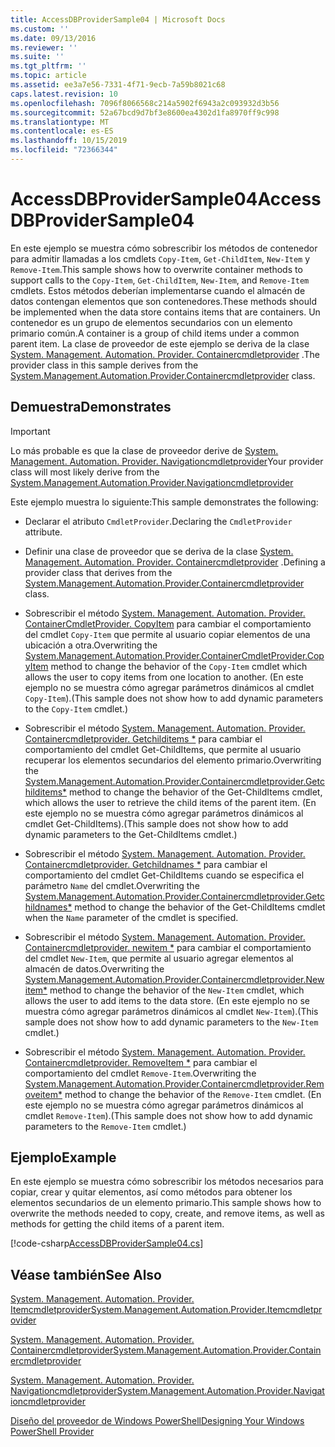 ```yaml
---
title: AccessDBProviderSample04 | Microsoft Docs
ms.custom: ''
ms.date: 09/13/2016
ms.reviewer: ''
ms.suite: ''
ms.tgt_pltfrm: ''
ms.topic: article
ms.assetid: ee3a7e56-7331-4f71-9ecb-7a59b8021c68
caps.latest.revision: 10
ms.openlocfilehash: 7096f8066568c214a5902f6943a2c093932d3b56
ms.sourcegitcommit: 52a67bcd9d7bf3e8600ea4302d1fa8970ff9c998
ms.translationtype: MT
ms.contentlocale: es-ES
ms.lasthandoff: 10/15/2019
ms.locfileid: "72366344"
---
```

# <a name="accessdbprovidersample04"></a><span data-ttu-id="8806d-102">AccessDBProviderSample04</span><span class="sxs-lookup"><span data-stu-id="8806d-102">AccessDBProviderSample04</span></span>

<span data-ttu-id="8806d-103">En este ejemplo se muestra cómo sobrescribir los métodos de contenedor para admitir llamadas a los cmdlets `Copy-Item`, `Get-ChildItem`, `New-Item` y `Remove-Item`.</span><span class="sxs-lookup"><span data-stu-id="8806d-103">This sample shows how to overwrite container methods to support calls to the `Copy-Item`, `Get-ChildItem`, `New-Item`, and `Remove-Item` cmdlets.</span></span> <span data-ttu-id="8806d-104">Estos métodos deberían implementarse cuando el almacén de datos contengan elementos que son contenedores.</span><span class="sxs-lookup"><span data-stu-id="8806d-104">These methods should be implemented when the data store contains items that are containers.</span></span> <span data-ttu-id="8806d-105">Un contenedor es un grupo de elementos secundarios con un elemento primario común.</span><span class="sxs-lookup"><span data-stu-id="8806d-105">A container is a group of child items under a common parent item.</span></span> <span data-ttu-id="8806d-106">La clase de proveedor de este ejemplo se deriva de la clase [System. Management. Automation. Provider. Containercmdletprovider](/dotnet/api/System.Management.Automation.Provider.ContainerCmdletProvider) .</span><span class="sxs-lookup"><span data-stu-id="8806d-106">The provider class in this sample derives from the [System.Management.Automation.Provider.Containercmdletprovider](/dotnet/api/System.Management.Automation.Provider.ContainerCmdletProvider) class.</span></span>

## <a name="demonstrates"></a><span data-ttu-id="8806d-107">Demuestra</span><span class="sxs-lookup"><span data-stu-id="8806d-107">Demonstrates</span></span>

> [!IMPORTANT]
> <span data-ttu-id="8806d-108">Lo más probable es que la clase de proveedor derive de [System. Management. Automation. Provider. Navigationcmdletprovider](/dotnet/api/System.Management.Automation.Provider.NavigationCmdletProvider)</span><span class="sxs-lookup"><span data-stu-id="8806d-108">Your provider class will most likely derive from the [System.Management.Automation.Provider.Navigationcmdletprovider](/dotnet/api/System.Management.Automation.Provider.NavigationCmdletProvider)</span></span>

<span data-ttu-id="8806d-109">Este ejemplo muestra lo siguiente:</span><span class="sxs-lookup"><span data-stu-id="8806d-109">This sample demonstrates the following:</span></span>

- <span data-ttu-id="8806d-110">Declarar el atributo `CmdletProvider`.</span><span class="sxs-lookup"><span data-stu-id="8806d-110">Declaring the `CmdletProvider` attribute.</span></span>

- <span data-ttu-id="8806d-111">Definir una clase de proveedor que se deriva de la clase [System. Management. Automation. Provider. Containercmdletprovider](/dotnet/api/System.Management.Automation.Provider.ContainerCmdletProvider) .</span><span class="sxs-lookup"><span data-stu-id="8806d-111">Defining a provider class that derives from the [System.Management.Automation.Provider.Containercmdletprovider](/dotnet/api/System.Management.Automation.Provider.ContainerCmdletProvider) class.</span></span>

- <span data-ttu-id="8806d-112">Sobrescribir el método [System. Management. Automation. Provider. ContainerCmdletProvider. CopyItem](/dotnet/api/System.Management.Automation.Provider.ContainerCmdletProvider.CopyItem) para cambiar el comportamiento del cmdlet `Copy-Item` que permite al usuario copiar elementos de una ubicación a otra.</span><span class="sxs-lookup"><span data-stu-id="8806d-112">Overwriting the [System.Management.Automation.Provider.ContainerCmdletProvider.CopyItem](/dotnet/api/System.Management.Automation.Provider.ContainerCmdletProvider.CopyItem) method to change the behavior of the `Copy-Item` cmdlet which allows the user to copy items from one location to another.</span></span> <span data-ttu-id="8806d-113">(En este ejemplo no se muestra cómo agregar parámetros dinámicos al cmdlet `Copy-Item`).</span><span class="sxs-lookup"><span data-stu-id="8806d-113">(This sample does not show how to add dynamic parameters to the `Copy-Item` cmdlet.)</span></span>

- <span data-ttu-id="8806d-114">Sobrescribir el método [System. Management. Automation. Provider. Containercmdletprovider. Getchilditems \*](/dotnet/api/System.Management.Automation.Provider.ContainerCmdletProvider.GetChildItems) para cambiar el comportamiento del cmdlet Get-ChildItems, que permite al usuario recuperar los elementos secundarios del elemento primario.</span><span class="sxs-lookup"><span data-stu-id="8806d-114">Overwriting the [System.Management.Automation.Provider.Containercmdletprovider.Getchilditems\*](/dotnet/api/System.Management.Automation.Provider.ContainerCmdletProvider.GetChildItems) method to change the behavior of the Get-ChildItems cmdlet, which allows the user to retrieve the child items of the parent item.</span></span> <span data-ttu-id="8806d-115">(En este ejemplo no se muestra cómo agregar parámetros dinámicos al cmdlet Get-ChildItems).</span><span class="sxs-lookup"><span data-stu-id="8806d-115">(This sample does not show how to add dynamic parameters to the Get-ChildItems cmdlet.)</span></span>

- <span data-ttu-id="8806d-116">Sobrescribir el método [System. Management. Automation. Provider. Containercmdletprovider. Getchildnames \*](/dotnet/api/System.Management.Automation.Provider.ContainerCmdletProvider.GetChildNames) para cambiar el comportamiento del cmdlet Get-ChildItems cuando se especifica el parámetro `Name` del cmdlet.</span><span class="sxs-lookup"><span data-stu-id="8806d-116">Overwriting the [System.Management.Automation.Provider.Containercmdletprovider.Getchildnames\*](/dotnet/api/System.Management.Automation.Provider.ContainerCmdletProvider.GetChildNames) method to change the behavior of the Get-ChildItems cmdlet when the `Name` parameter of the cmdlet is specified.</span></span>

- <span data-ttu-id="8806d-117">Sobrescribir el método [System. Management. Automation. Provider. Containercmdletprovider. newitem \*](/dotnet/api/System.Management.Automation.Provider.ContainerCmdletProvider.NewItem) para cambiar el comportamiento del cmdlet `New-Item`, que permite al usuario agregar elementos al almacén de datos.</span><span class="sxs-lookup"><span data-stu-id="8806d-117">Overwriting the [System.Management.Automation.Provider.Containercmdletprovider.Newitem\*](/dotnet/api/System.Management.Automation.Provider.ContainerCmdletProvider.NewItem) method to change the behavior of the `New-Item` cmdlet, which allows the user to add items to the data store.</span></span> <span data-ttu-id="8806d-118">(En este ejemplo no se muestra cómo agregar parámetros dinámicos al cmdlet `New-Item`).</span><span class="sxs-lookup"><span data-stu-id="8806d-118">(This sample does not show how to add dynamic parameters to the `New-Item` cmdlet.)</span></span>

- <span data-ttu-id="8806d-119">Sobrescribir el método [System. Management. Automation. Provider. Containercmdletprovider. RemoveItem \*](/dotnet/api/System.Management.Automation.Provider.ContainerCmdletProvider.RemoveItem) para cambiar el comportamiento del cmdlet `Remove-Item`.</span><span class="sxs-lookup"><span data-stu-id="8806d-119">Overwriting the [System.Management.Automation.Provider.Containercmdletprovider.Removeitem\*](/dotnet/api/System.Management.Automation.Provider.ContainerCmdletProvider.RemoveItem) method to change the behavior of the `Remove-Item` cmdlet.</span></span> <span data-ttu-id="8806d-120">(En este ejemplo no se muestra cómo agregar parámetros dinámicos al cmdlet `Remove-Item`).</span><span class="sxs-lookup"><span data-stu-id="8806d-120">(This sample does not show how to add dynamic parameters to the `Remove-Item` cmdlet.)</span></span>

## <a name="example"></a><span data-ttu-id="8806d-121">Ejemplo</span><span class="sxs-lookup"><span data-stu-id="8806d-121">Example</span></span>

<span data-ttu-id="8806d-122">En este ejemplo se muestra cómo sobrescribir los métodos necesarios para copiar, crear y quitar elementos, así como métodos para obtener los elementos secundarios de un elemento primario.</span><span class="sxs-lookup"><span data-stu-id="8806d-122">This sample shows how to overwrite the methods needed to copy, create, and remove items, as well as methods for getting the child items of a parent item.</span></span>

[!code-csharp[AccessDBProviderSample04.cs](../../../../powershell-sdk-samples/SDK-2.0/csharp/AccessDBProviderSample06/AccessDBProviderSample06.cs#L11-L1635 "AccessDBProviderSample04.cs")]

## <a name="see-also"></a><span data-ttu-id="8806d-123">Véase también</span><span class="sxs-lookup"><span data-stu-id="8806d-123">See Also</span></span>

[<span data-ttu-id="8806d-124">System. Management. Automation. Provider. Itemcmdletprovider</span><span class="sxs-lookup"><span data-stu-id="8806d-124">System.Management.Automation.Provider.Itemcmdletprovider</span></span>](/dotnet/api/System.Management.Automation.Provider.ItemCmdletProvider)

[<span data-ttu-id="8806d-125">System. Management. Automation. Provider. Containercmdletprovider</span><span class="sxs-lookup"><span data-stu-id="8806d-125">System.Management.Automation.Provider.Containercmdletprovider</span></span>](/dotnet/api/System.Management.Automation.Provider.ContainerCmdletProvider)

[<span data-ttu-id="8806d-126">System. Management. Automation. Provider. Navigationcmdletprovider</span><span class="sxs-lookup"><span data-stu-id="8806d-126">System.Management.Automation.Provider.Navigationcmdletprovider</span></span>](/dotnet/api/System.Management.Automation.Provider.NavigationCmdletProvider)

[<span data-ttu-id="8806d-127">Diseño del proveedor de Windows PowerShell</span><span class="sxs-lookup"><span data-stu-id="8806d-127">Designing Your Windows PowerShell Provider</span></span>](./provider-types.md)
